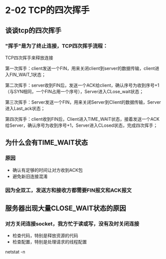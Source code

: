 # 2-02 TCP的四次挥手

## 谈谈tcp的四次挥手

### "挥手"是为了终止连接，TCP四次挥手流程：

TCP四次挥手来释放连接

第一次挥手：client发送一个FIN，用来关闭client到server的数据传输，client进入FIN_WAIT_1状态；

第二次挥手：server收到FIN后，发送一个ACK给client，确认序号为收到序号+1（与SYN相同，一个FIN占用一个序号），Server进入CLose_wait状态；

第三次挥手：Server发送一个FIN，用来关闭Server到Client的数据传输，Server进入Last_ack状态；

第四次挥手：client收到FIN后，Client进入TIME_WAIT状态，接着发送一个ACK给Server，确认序号为收到序号+1，Server进入CLosed状态，完成四次挥手；

## 为什么会有TIME_WAIT状态

### 原因

- 确认有足够的时间让对方收到ACK包
- 避免新旧连接混淆

### 因为全双工，发送方和接收方都需要FIN报文和ACK报文

## 服务器出现大量CLOSE_WAIT状态的原因

### 对方关闭连接socket，我方忙于读或写，没有及时关闭连接

- 检查代码，特别是释放资源的代码
- 检查配置，特别是处理请求的线程配置

netstat -n
